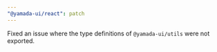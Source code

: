 ```yaml
---
"@yamada-ui/react": patch
---
```


Fixed an issue where the type definitions of `@yamada-ui/utils` were not exported.
